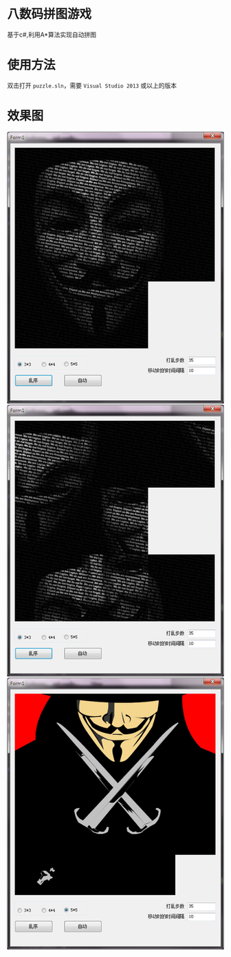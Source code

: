 # 八数码拼图游戏

基于c#,利用A*算法实现自动拼图
# 使用方法 
双击打开 `puzzle.sln`，需要 `Visual Studio 2013` 或以上的版本 

# 效果图
![1](./preview/1.jpg)
![2](./preview/2.jpg)
![3](./preview/3.jpg)